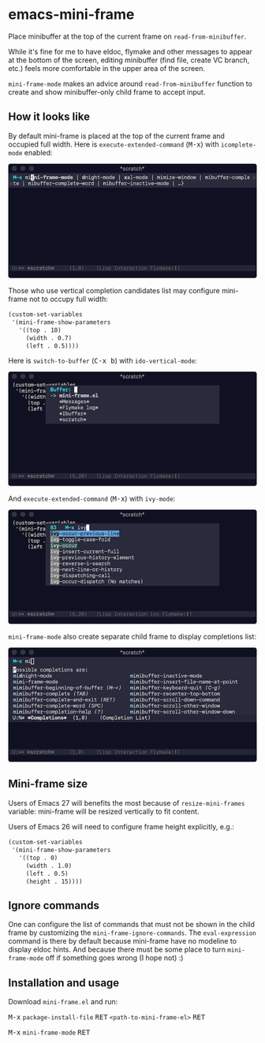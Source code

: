 # emacs-mini-frame

Place minibuffer at the top of the current frame on `read-from-minibuffer`.

While it's fine for me to have eldoc, flymake and other messages to appear at the bottom of the screen, editing minibuffer (find file, create VC branch, etc.) feels more comfortable in the upper area of the screen.

`mini-frame-mode` makes an advice around `read-from-minibuffer` function to create and show minibuffer-only child frame to accept input.

## How it looks like

By default mini-frame is placed at the top of the current frame and occupied full width. Here is `execute-extended-command` (<kbd>M-x</kbd>) with `icomplete-mode` enabled:

![icomplete-m-x](./screenshots/icomplete-m-x.png)

Those who use vertical completion candidates list may configure mini-frame not to occupy full width:

```elisp
(custom-set-variables
 '(mini-frame-show-parameters
   '((top . 10)
     (width . 0.7)
     (left . 0.5))))
```

Here is `switch-to-buffer` (<kbd>C-x b</kbd>) with `ido-vertical-mode`:

![ido-vertical-buffers](./screenshots/ido-vertical-buffers.png)

And `execute-extended-command` (<kbd>M-x</kbd>) with `ivy-mode`:

![ivy-m-x](./screenshots/ivy-m-x.png)

`mini-frame-mode` also create separate child frame to display completions list:

![completions-frame](./screenshots/completions-frame.png)

## Mini-frame size

Users of Emacs 27 will benefits the most because of `resize-mini-frames` variable: mini-frame will be resized vertically to fit content.

Users of Emacs 26 will need to configure frame height explicitly, e.g.:

```elisp
(custom-set-variables
 '(mini-frame-show-parameters
   '((top . 0)
     (width . 1.0)
     (left . 0.5)
     (height . 15))))
```

## Ignore commands

One can configure the list of commands that must not be shown in the child frame by customizing the `mini-frame-ignore-commands`. The `eval-expression` command is there by default because mini-frame have no modeline to display eldoc hints. And because there must be some place to turn `mini-frame-mode` off if something goes wrong (I hope not) :)

## Installation and usage

Download `mini-frame.el` and run:

<kbd>M-x</kbd> `package-install-file` <kbd>RET</kbd> `<path-to-mini-frame-el>` <kbd>RET</kbd>

<kbd>M-x</kbd> `mini-frame-mode` <kbd>RET</kbd>

